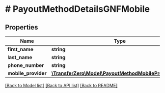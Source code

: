# # PayoutMethodDetailsGNFMobile

## Properties

Name | Type | Description | Notes
------------ | ------------- | ------------- | -------------
**first_name** | **string** |  | 
**last_name** | **string** |  | 
**phone_number** | **string** |  | 
**mobile_provider** | [**\TransferZero\Model\PayoutMethodMobileProviderEnum**](PayoutMethodMobileProviderEnum.md) |  | 

[[Back to Model list]](../../README.md#documentation-for-models) [[Back to API list]](../../README.md#documentation-for-api-endpoints) [[Back to README]](../../README.md)


